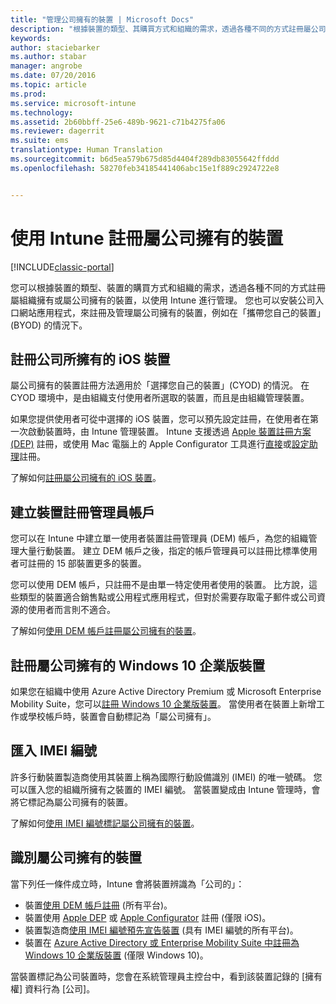 ```yaml
---
title: "管理公司擁有的裝置 | Microsoft Docs"
description: "根據裝置的類型、其購買方式和組織的需求，透過各種不同的方式註冊屬公司擁有的裝置。"
keywords: 
author: staciebarker
ms.author: stabar
manager: angrobe
ms.date: 07/20/2016
ms.topic: article
ms.prod: 
ms.service: microsoft-intune
ms.technology: 
ms.assetid: 2b60bbff-25e6-489b-9621-c71b4275fa06
ms.reviewer: dagerrit
ms.suite: ems
translationtype: Human Translation
ms.sourcegitcommit: b6d5ea579b675d85d4404f289db83055642ffddd
ms.openlocfilehash: 58270feb34185441406abc15e1f889c2924722e8


---
```


# <a name="enroll-corporate-owned-devices-by-using-intune"></a>使用 Intune 註冊屬公司擁有的裝置

[!INCLUDE[classic-portal](../includes/classic-portal.md)]

您可以根據裝置的類型、裝置的購買方式和組織的需求，透過各種不同的方式註冊屬組織擁有或屬公司擁有的裝置，以使用 Intune 進行管理。 您也可以安裝公司入口網站應用程式，來註冊及管理屬公司擁有的裝置，例如在「攜帶您自己的裝置」(BYOD) 的情況下。

## <a name="enroll-corporate-owned-ios-devices"></a>註冊公司所擁有的 iOS 裝置

屬公司擁有的裝置註冊方法適用於「選擇您自己的裝置」(CYOD) 的情況。 在 CYOD 環境中，是由組織支付使用者所選取的裝置，而且是由組織管理裝置。

如果您提供使用者可從中選擇的 iOS 裝置，您可以預先設定註冊，在使用者在第一次啟動裝置時，由 Intune 管理裝置。 Intune 支援透過 [Apple 裝置註冊方案 (DEP)](ios-device-enrollment-program-in-microsoft-intune.md) 註冊，或使用 Mac 電腦上的 Apple Configurator 工具進行[直接](ios-direct-enrollment-in-microsoft-intune.md)或[設定助理](ios-setup-assistant-enrollment-in-microsoft-intune.md)註冊。

了解如何[註冊屬公司擁有的 iOS 裝置](enroll-corporate-owned-ios-devices-in-microsoft-intune.md)。

## <a name="create-a-device-enrollment-manager-account"></a>建立裝置註冊管理員帳戶

您可以在 Intune 中建立單一使用者裝置註冊管理員 (DEM) 帳戶，為您的組織管理大量行動裝置。 建立 DEM 帳戶之後，指定的帳戶管理員可以註冊比標準使用者可註冊的 15 部裝置更多的裝置。

您可以使用 DEM 帳戶，只註冊不是由單一特定使用者使用的裝置。 比方說，這些類型的裝置適合銷售點或公用程式應用程式，但對於需要存取電子郵件或公司資源的使用者而言則不適合。

了解如何[使用 DEM 帳戶註冊屬公司擁有的裝置](enroll-corporate-owned-devices-with-the-device-enrollment-manager-in-microsoft-intune.md)。

## <a name="enroll-corporate-owned-windows-10-enterprise-devices"></a>註冊屬公司擁有的 Windows 10 企業版裝置

如果您在組織中使用 Azure Active Directory Premium 或 Microsoft Enterprise Mobility Suite，您可以[註冊 Windows 10 企業版裝置](https://docs.microsoft.com/active-directory/active-directory-azureadjoin-windows10-devices-overview)。 當使用者在裝置上新增工作或學校帳戶時，裝置會自動標記為「屬公司擁有」。

## <a name="import-imei-numbers"></a>匯入 IMEI 編號

許多行動裝置製造商使用其裝置上稱為國際行動設備識別 (IMEI) 的唯一號碼。 您可以匯入您的組織所擁有之裝置的 IMEI 編號。 當裝置變成由 Intune 管理時，會將它標記為屬公司擁有的裝置。

了解如何[使用 IMEI 編號標記屬公司擁有的裝置](specify-corporate-owned-devices-with-international-mobile-equipment-identity-imei-numbers.md)。

## <a name="identify-a-device-as-corporate-owned"></a>識別屬公司擁有的裝置

當下列任一條件成立時，Intune 會將裝置辨識為「公司的」：

 - 裝置[使用 DEM 帳戶註冊](enroll-corporate-owned-devices-with-the-device-enrollment-manager-in-microsoft-intune.md) (所有平台)。
 - 裝置使用 [Apple DEP](ios-device-enrollment-program-in-microsoft-intune.md) 或 [Apple Configurator](ios-setup-assistant-enrollment-in-microsoft-intune.md) 註冊 (僅限 iOS)。
 - 裝置製造商[使用 IMEI 編號預先宣告裝置](specify-corporate-owned-devices-with-international-mobile-equipment-identity-imei-numbers.md) (具有 IMEI 編號的所有平台)。
 - 裝置在 [Azure Active Directory 或 Enterprise Mobility Suite 中註冊為 Windows 10 企業版裝置](https://docs.microsoft.com/active-directory/active-directory-azureadjoin-windows10-devices-overview) (僅限 Windows 10)。

當裝置標記為公司裝置時，您會在系統管理員主控台中，看到該裝置記錄的 [擁有權] 資料行為 [公司]。 



<!--HONumber=Dec16_HO2-->


